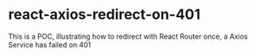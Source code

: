 # react-axios-redirect-on-401
This is a POC, illustrating how to redirect with React Router once, a Axios Service has failed on 401
